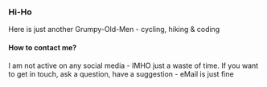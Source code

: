 ### Hi-Ho 
Here is just another Grumpy-Old-Men - cycling, hiking & coding

#### How to contact me?
I am not active on any social media - IMHO just a waste of time. If you want to get in touch, ask a question, have a suggestion - eMail is just fine

<!--
### In the case you want...
[!["PayPal"](https://www.paypalobjects.com/webstatic/i/logo/rebrand/ppcom.png)](https://paypal.me/marq24)

[<img style="width: 180px !important;" alt="Buy Me A Coffee" width="180px" src="https://cdn.buymeacoffee.com/buttons/default-blue.png">](https://www.buymeacoffee.com/marquardt24)
-->
